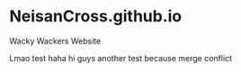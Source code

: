 # NeisanCross.github.io
Wacky Wackers Website

Lmao test haha hi guys
another test because merge conflict
